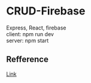 # CRUD-Firebase
Express, React, firebase  
client: npm run dev  
server: npm start  

## Refference
[Link](https://kavitmht.medium.com/crud-with-firestore-using-the-node-js-sdk-c121ede57bcc)
